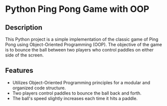 # Python Ping Pong Game with OOP

## Description

This Python project is a simple implementation of the classic game of Ping Pong using Object-Oriented Programming (OOP). The objective of the game is to bounce the ball between two players who control paddles on either side of the screen.

## Features

- Utilizes Object-Oriented Programming principles for a modular and organized code structure.
- Two players control paddles to bounce the ball back and forth.
- The ball's speed slightly increases each time it hits a paddle.

